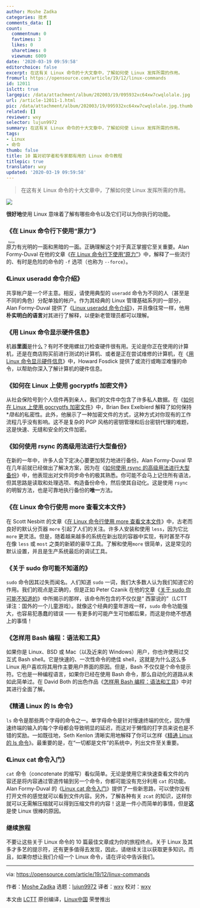 ```yaml
---
author: Moshe Zadka
categories: 技术
comments_data: []
count:
  commentnum: 0
  favtimes: 3
  likes: 0
  sharetimes: 0
  viewnum: 6009
date: '2020-03-19 09:59:58'
editorchoice: false
excerpt: 在这有关 Linux 命令的十大文章中，了解如何使 Linux 发挥所需的作用。
fromurl: https://opensource.com/article/19/12/linux-commands
id: 12011
islctt: true
largepic: /data/attachment/album/202003/19/095932xc64xw7cwqlolale.jpg
url: /article-12011-1.html
pic: /data/attachment/album/202003/19/095932xc64xw7cwqlolale.jpg.thumb.jpg
related: []
reviewer: wxy
selector: lujun9972
summary: 在这有关 Linux 命令的十大文章中，了解如何使 Linux 发挥所需的作用。
tags:
- Linux
- 命令
thumb: false
title: 10 篇对初学者和专家都有用的 Linux 命令教程
titlepic: true
translator: wxy
updated: '2020-03-19 09:59:58'
---
```



> 
> 在这有关 Linux 命令的十大文章中，了解如何使 Linux 发挥所需的作用。
> 
> 
> 


![](/data/attachment/album/202003/19/095932xc64xw7cwqlolale.jpg)


**很好地**使用 Linux 意味着了解有哪些命令以及它们可以为你执行的功能。


### 《在 Linux 命令行下使用“原力”》


<ruby> 原力 <rt>  force </rt></ruby>有光明的一面和黑暗的一面。正确理解这个对于真正掌握它至关重要。Alan Formy-Duval 在他的文章《[在 Linux 命令行下使用“原力”](/article-10881-1.html)》中，解释了一些流行的、有时是危险的命令的 `-f` 选项（也称为 `--force`）。


### 《Linux useradd 命令介绍》


共享帐户是一个坏主意。相反，请使用典型的 `useradd` 命令为不同的人（甚至是不同的角色）分配单独的帐户。作为其经典的 Linux 管理基础系列的一部分，Alan Formy-Duval 提供了《[Linux useradd 命令介绍](/article-11756-1.html)》，并且像往常一样，他用**朴实明白的语言**对其进行了解释，以便新老管理员都可以理解。


### 《用 Linux 命令显示硬件信息》


机器**里面**是什么？有时不使用螺丝刀检查硬件很有用。无论是你正在使用的计算机，还是在商店购买前进行测试的计算机、或者是正在尝试维修的计算机，在《[用 Linux 命令显示硬件信息](/article-11422-1.html)》中，Howard Fosdick 提供了或流行或晦涩难懂的命令，以帮助你深入了解计算机的硬件信息。


### 《如何在 Linux 上使用 gocryptfs 加密文件》


从社会保险号到个人信件再到亲人，我们的文件中包含了许多私人数据。在《[如何在 Linux 上使用 gocryptfs 加密文件](https://opensource.com/article/19/8/how-encrypt-files-gocryptfs)》中，Brian Bex Exelbierd 解释了如何保持\**隐私*的私密性。此外，他展示了一种加密文件的方式，这种方式对你现有的工作流程几乎没有影响。这不是复杂的 PGP 风格的密钥管理和后台密钥代理的难题，这是快速、无缝和安全的文件加密。


### 《如何使用 rsync 的高级用法进行大型备份》


在新的一年中，许多人会下定决心要更加努力地进行备份。Alan Formy-Duval 早在几年前就已经做出了解决方案，因为在《[如何使用 rsync 的高级用法进行大型备份](/article-10865-1.html)》中，他表现出对文件同步命令的极其熟悉。你可能不会马上记住所有语法，但其思路是读取和处理选项、构造备份命令，然后使其自动化。这是使用 `rsync` 的明智方法，也是可靠地执行备份的**唯一**方法。


### 《在 Linux 命令行使用 more 查看文本文件》


在 Scott Nesbitt 的文章《[在 Linux 命令行使用 more 查看文本文件](/article-10531-1.html)》中，古老而良好的默认分页器 `more` 引起了人们的关注。许多人安装和使用 `less`，因为它比 `more` 更灵活。但是，随着越来越多的系统在新出现的容器中实现，有时甚至不存在像 `less` 或 `most` 之类的新颖的豪华工具。了解和使用`more` 很简单，这是常见的默认设置，并且是生产系统最后的调试工具。


### 《关于 sudo 你可能不知道的》


`sudo` 命令因其过失而闻名。人们知道 `sudo` 一词，我们大多数人认为我们知道它的作用。我们的观点是正确的，但是正如 Peter Czanik 在他的文章《[关于 sudo 你可能不知道的](/article-11595-1.html)》中所揭示的那样，该命令所包含的不仅仅是“<ruby> 西蒙说的 <rt>  Simon says </rt></ruby>”（LCTT 译注：国外的一个儿童游戏）。就像这个经典的童年游戏一样，`sudo` 命令功能强大，也容易犯愚蠢的错误 —— 有更多的可能产生可怕都后果，而这是你绝不想遇上的事情！


### 《怎样用 Bash 编程：语法和工具》


如果你是 Linux、BSD 或 Mac（以及近来的 Windows）用户，你也许使用过交互式 Bash shell。它是快速的、一次性命令的绝佳 shell，这就是为什么这么多 Linux 用户喜欢将其用作主要用户界面的原因。但是，Bash 不仅仅是个命令提示符。它也是一种编程语言，如果你已经在使用 Bash 命令，那么自动化的道路从未如此简单过。在 David Both 的出色作品《[怎样用 Bash 编程：语法和工具](/article-11552-1.html)》中对其进行全面了解。


### 《精通 Linux 的 ls 命令》


`ls` 命令是那些两个字母的命令之一。单字母命令是针对慢速终端的优化，因为慢速终端的输入的每个字母都会导致明显的延迟，而这对于懒惰的打字员来说也是不错的奖励。一如既往地，Seth Kenlon 清晰实用地解释了你可以怎样《[精通 Linux 的 ls 命令](/article-11159-1.html)》。最重要的是，在“一切都是文件”的系统中，列出文件至关重要。


### 《Linux cat 命令入门》


`cat` 命令（con*cat*enate 的缩写）看似简单。无论是使用它来快速查看文件的内容还是将内容通过管道传输到另一个命令，你都可能没有充分利用 `cat` 的功能。Alan Formy-Duval 的《[Linux cat 命令入门](https://opensource.com/article/19/2/getting-started-cat-command)》提供了一些新思路，可以使你没有打开文件的感觉就可以看到文件内容。另外，了解各种有关 `zcat` 的知识，这样你就可以无需解压缩就可以得到压缩文件的内容！这是一件小而简单的事情，但是**这**是使 Linux 很棒的原因。


### 继续旅程


不要让这些关于 Linux 命令的 10 篇最佳文章成为你的旅程终点。关于 Linux 及其多才多艺的提示符，还有更多值得去发现，因此，请继续关注以获取更多知识。而且，如果你想让我们介绍一个 Linux 命令，请在评论中告诉我们。




---


via: <https://opensource.com/article/19/12/linux-commands>


作者：[Moshe Zadka](https://opensource.com/users/moshez) 选题：[lujun9972](https://github.com/lujun9972) 译者：[wxy](https://github.com/wxy) 校对：[wxy](https://github.com/wxy)


本文由 [LCTT](https://github.com/LCTT/TranslateProject) 原创编译，[Linux中国](https://linux.cn/) 荣誉推出